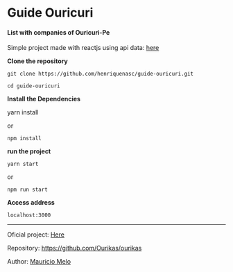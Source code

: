 # Guide Ouricuri

#### List with companies of Ouricuri-Pe

Simple project made with reactjs using api data: [here](http://ourikas.github.io/companies.json)

**Clone the repository**

    git clone https://github.com/henriquenasc/guide-ouricuri.git

    cd guide-ouricuri

**Install the Dependencies**

 yarn install

or

    npm install

**run the project**

    yarn start

or

    npm run start

**Access address**

    localhost:3000

---

Oficial project: [Here](http://ourikas.github.io)

Repository: https://github.com/Ourikas/ourikas

Author: [Mauricio Melo](https://github.com/mauriciomelo)
